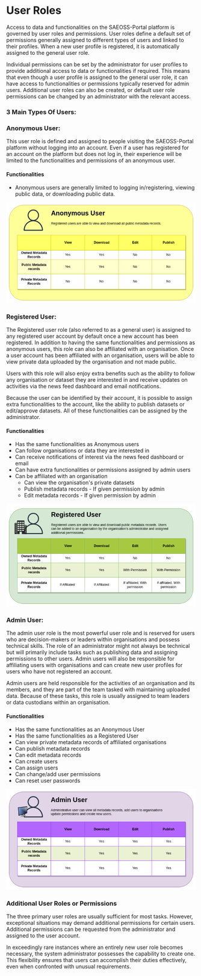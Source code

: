 # User Roles
<!-- Different User Personas/Roles -->

Access to data and functionalities on the SAEOSS-Portal platform is governed by user roles and permissions. User roles define a default set of permissions generally assigned to different types of users and linked to their profiles. When a new user profile is registered, it is automatically assigned to the general user role.

Individual permissions can be set by the administrator for user profiles to provide additional access to data or functionalities if required. This means that even though a user profile is assigned to the general user role, it can have access to functionalities or permissions typically reserved for admin users. Additional user roles can also be created, or default user role permissions can be changed by an administrator with the relevant access.

### 3 Main Types Of Users:

### Anonymous User:

This user role is defined and assigned to people visiting the SAEOSS-Portal platform without logging into an account. Even if a user has registered for an account on the platform but does not log in, their experience will be limited to the functionalities and permissions of an anonymous user.

#### Functionalities
- Anonymous users are generally limited to logging in/registering, viewing public data, or downloading public data.

![Anonymous_user_image](../img/AnonymousUser.png)

### Registered User:

The Registered user role (also referred to as a general user) is assigned to any registered user account by default once a new account has been registered. In addition to having the same functionalities and permissions as anonymous users, this role can also be affiliated with an organisation. Once a user account has been affiliated with an organisation, users will be able to view private data uploaded by the organisation and not made public.

Users with this role will also enjoy extra benefits such as the ability to follow any organisation or dataset they are interested in and receive updates on activities via the news feed dashboard and email notifications.

Because the user can be identified by their account, it is possible to assign extra functionalities to the account, like the ability to publish datasets or edit/approve datasets. All of these functionalities can be assigned by the administrator.

#### Functionalities
- Has the same functionalities as Anonymous users
- Can follow organisations or data they are interested in
- Can receive notifications of interest via the news feed dashboard or email
- Can have extra functionalities or permissions assigned by admin users
- Can be affiliated with an organisation
    - Can view the organisation's private datasets
    - Publish metadata records - If given permission by admin
    - Edit metadata records - If given permission by admin

![General_user_image](../img/RegisteredUser.png)

### Admin User:

The admin user role is the most powerful user role and is reserved for users who are decision-makers or leaders within organisations and possess technical skills. The role of an administrator might not always be technical but will primarily include tasks such as publishing data and assigning permissions to other users. Admin users will also be responsible for affiliating users with organisations and can create new user profiles for users who have not registered an account.

Admin users are held responsible for the activities of an organisation and its members, and they are part of the team tasked with maintaining uploaded data. Because of these tasks, this role is usually assigned to team leaders or data custodians within an organisation.

#### Functionalities
- Has the same functionalities as an Anonymous User
- Has the same functionalities as a Registered User
- Can view private metadata records of affiliated organisations
- Can publish metadata records
- Can edit metadata records
- Can create users
- Can assign users
- Can change/add user permissions
- Can reset user passwords

![Admin_user_image](../img/AdminUser.png)

### Additional User Roles or Permissions

The three primary user roles are usually sufficient for most tasks. However, exceptional situations may demand additional permissions for certain users. Additional permissions can be requested from the administrator and assigned to the user account.

In exceedingly rare instances where an entirely new user role becomes necessary, the system administrator possesses the capability to create one. This flexibility ensures that users can accomplish their duties effectively, even when confronted with unusual requirements.
